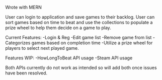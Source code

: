 Wrote with MERN

User can login to application and save games to their backlog.  User can sort games based on time to beat and use the collections to populate a prize wheel to help them decide on a game to play.

Current Features:
    -Login & Reg
    -Edit game list
    -Remove game from list
    -Categorizes games based on completion time
    -Utilize a prize wheel for players to select next played game.

Features WIP:
    -HowLongToBeat API usage
    -Steam API usage

Both APIs currently do not work as intended so will add both once issues have been resolved.
